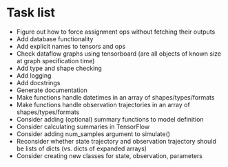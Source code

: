 # Task list

* Figure out how to force assignment ops without fetching their outputs
* Add database functionality
* Add explicit names to tensors and ops
* Check dataflow graphs using tensorboard (are all objects of known size at graph specification time)
* Add type and shape checking
* Add logging
* Add docstrings
* Generate documentation
* Make functions handle datetimes in an array of shapes/types/formats
* Make functions handle observation trajectories in an array of shapes/types/formats
* Consider adding (optional) summary functions to model definition
* Consider calculating summaries in TensorFlow
* Consider adding num_samples argument to simulate()
* Reconsider whether state trajectory and observation trajectory should be lists of dicts (vs. dicts of expanded arrays)
* Consider creating new classes for state, observation, parameters
